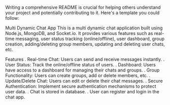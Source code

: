 
Writing a comprehensive README is crucial for helping others understand your project and potentially contributing to it. Here's a template you could follow:

Multi Dynamic Chat App
This is a multi dynamic chat application built using Node.js, MongoDB, and Socket.io. It provides various features such as real-time messaging, user status tracking (online/offline), user dashboard, group creation, adding/deleting group members, updating and deleting user chats, etc.


Features
.  Real-time Chat: Users can send and receive messages instantly.
.  User Status: Track the online/offline status of users.
.  Dashboard: Users have access to a dashboard for managing their chats and groups.
.  Group Functionality: Users can create groups, add or delete members, etc.
.  Update/Delete Chat: Users can edit or delete their chat messages.
.  Secure Authentication: Implement secure authentication mechanisms to protect user data.
.  Chat is stored in database.
.  User can register and login in the chat app.
